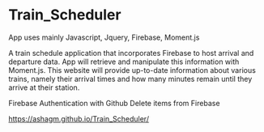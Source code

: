 # Train_Scheduler
App uses mainly Javascript, Jquery, Firebase, Moment.js

A train schedule application that incorporates Firebase to host arrival and departure data. App will retrieve and manipulate this information with Moment.js. This website will provide up-to-date information about various trains, namely their arrival times and how many minutes remain until they arrive at their station.

Firebase Authentication with Github
Delete items from Firebase


https://ashagm.github.io/Train_Scheduler/

